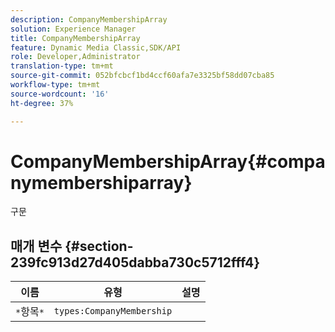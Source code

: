 ```yaml
---
description: CompanyMembershipArray
solution: Experience Manager
title: CompanyMembershipArray
feature: Dynamic Media Classic,SDK/API
role: Developer,Administrator
translation-type: tm+mt
source-git-commit: 052bfcbcf1bd4ccf60afa7e3325bf58dd07cba85
workflow-type: tm+mt
source-wordcount: '16'
ht-degree: 37%

---
```



# CompanyMembershipArray{#companymembershiparray}

구문

## 매개 변수 {#section-239fc913d27d405dabba730c5712fff4}

| 이름 | 유형 | 설명 |
|---|---|---|
| `*`항목`*` | `types:CompanyMembership` |  |

